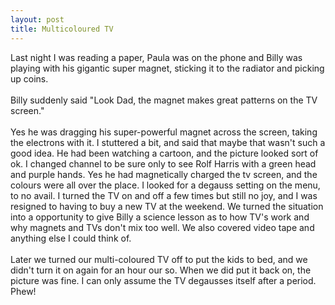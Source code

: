 ```yaml
--- 
layout: post
title: Multicoloured TV
---
```

Last night I was reading a paper, Paula was on the phone and Billy was playing with his gigantic super magnet, sticking it to the radiator and picking up coins. <br /><br />Billy suddenly said "Look Dad, the magnet makes great patterns on the TV screen." <br /><br />Yes he was dragging his super-powerful magnet across the screen, taking the electrons with it. I stuttered a bit, and said that maybe that wasn't such a good idea. He had been watching a cartoon, and the picture looked sort of ok. I changed channel to be sure only to see Rolf Harris with a green head and purple hands. Yes he had magnetically charged the tv screen, and the colours were all over the place. I looked for a degauss setting on the menu, to no avail. I turned the TV on and off a few times but still no joy, and I was resigned to having to buy a new TV at the weekend. We turned the situation into a opportunity to give Billy a science lesson as to how TV's work and why magnets and TVs don't mix too well. We also covered video tape and anything else I could think of.<br /><br />Later we turned our multi-coloured TV off to put the kids to bed, and we didn't turn it on again for an hour our so. When  we did put it back on, the picture was fine. I can only assume the TV degausses itself after a period. Phew!<br />
